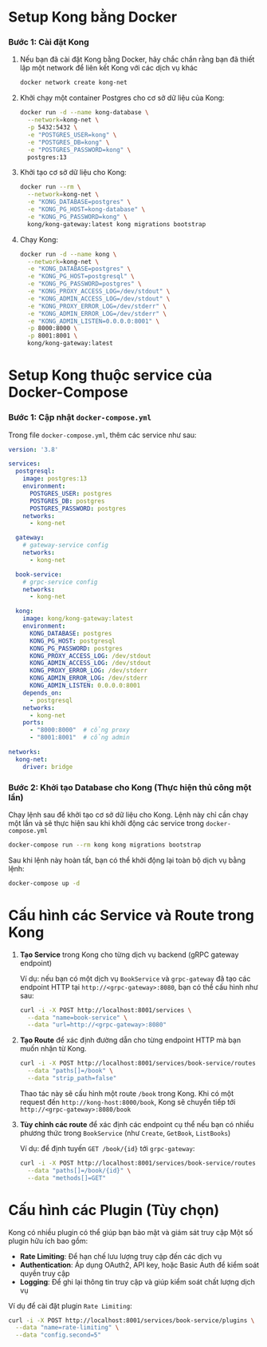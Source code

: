 # Setup Kong bằng Docker

### Bước 1: Cài đặt Kong

1. Nếu bạn đã cài đặt Kong bằng Docker, hãy chắc chắn rằng bạn đã thiết lập một network để liên kết Kong với các dịch vụ khác
   ```bash
   docker network create kong-net
   ```

2. Khởi chạy một container Postgres cho cơ sở dữ liệu của Kong:
   ```bash
   docker run -d --name kong-database \
     --network=kong-net \
     -p 5432:5432 \
     -e "POSTGRES_USER=kong" \
     -e "POSTGRES_DB=kong" \
     -e "POSTGRES_PASSWORD=kong" \
     postgres:13
   ```

3. Khởi tạo cơ sở dữ liệu cho Kong:
   ```bash
   docker run --rm \
     --network=kong-net \
     -e "KONG_DATABASE=postgres" \
     -e "KONG_PG_HOST=kong-database" \
     -e "KONG_PG_PASSWORD=kong" \
     kong/kong-gateway:latest kong migrations bootstrap
   ```

4. Chạy Kong:
   ```bash
   docker run -d --name kong \
     --network=kong-net \
     -e "KONG_DATABASE=postgres" \
     -e "KONG_PG_HOST=postgresql" \
     -e "KONG_PG_PASSWORD=postgres" \
     -e "KONG_PROXY_ACCESS_LOG=/dev/stdout" \
     -e "KONG_ADMIN_ACCESS_LOG=/dev/stdout" \
     -e "KONG_PROXY_ERROR_LOG=/dev/stderr" \
     -e "KONG_ADMIN_ERROR_LOG=/dev/stderr" \
     -e "KONG_ADMIN_LISTEN=0.0.0.0:8001" \
     -p 8000:8000 \
     -p 8001:8001 \
     kong/kong-gateway:latest
   ```




# Setup Kong thuộc service của Docker-Compose

### Bước 1: Cập nhật `docker-compose.yml`

Trong file `docker-compose.yml`, thêm các service như sau:

```yaml
version: '3.8'

services:
  postgresql:
    image: postgres:13
    environment:
      POSTGRES_USER: postgres
      POSTGRES_DB: postgres
      POSTGRES_PASSWORD: postgres
    networks:
      - kong-net

  gateway:
    # gateway-service config
    networks:
      - kong-net

  book-service:
    # grpc-service config
    networks:
      - kong-net

  kong:
    image: kong/kong-gateway:latest
    environment:
      KONG_DATABASE: postgres
      KONG_PG_HOST: postgresql
      KONG_PG_PASSWORD: postgres
      KONG_PROXY_ACCESS_LOG: /dev/stdout
      KONG_ADMIN_ACCESS_LOG: /dev/stdout
      KONG_PROXY_ERROR_LOG: /dev/stderr
      KONG_ADMIN_ERROR_LOG: /dev/stderr
      KONG_ADMIN_LISTEN: 0.0.0.0:8001
    depends_on:
      - postgresql
    networks:
      - kong-net
    ports:
      - "8000:8000"  # cổng proxy
      - "8001:8001"  # cổng admin

networks:
  kong-net:
    driver: bridge
```

### Bước 2: Khởi tạo Database cho Kong (Thực hiện thủ công một lần)

Chạy lệnh sau để khởi tạo cơ sở dữ liệu cho Kong. Lệnh này chỉ cần chạy một lần và sẽ thực hiện sau khi khởi động các service trong `docker-compose.yml`

```bash
docker-compose run --rm kong kong migrations bootstrap
```

Sau khi lệnh này hoàn tất, bạn có thể khởi động lại toàn bộ dịch vụ bằng lệnh:

```bash
docker-compose up -d
```

# Cấu hình các Service và Route trong Kong

1. **Tạo Service** trong Kong cho từng dịch vụ backend (gRPC gateway endpoint)

   Ví dụ: nếu bạn có một dịch vụ `BookService` và `grpc-gateway` đã tạo các endpoint HTTP tại `http://<grpc-gateway>:8080`, bạn có thể cấu hình như sau:

   ```bash
   curl -i -X POST http://localhost:8001/services \
     --data "name=book-service" \
     --data "url=http://<grpc-gateway>:8080"
   ```

2. **Tạo Route** để xác định đường dẫn cho từng endpoint HTTP mà bạn muốn nhận từ Kong.

   ```bash
   curl -i -X POST http://localhost:8001/services/book-service/routes \
     --data "paths[]=/book" \
     --data "strip_path=false"
   ```

   Thao tác này sẽ cấu hình một route `/book` trong Kong. Khi có một request đến `http://kong-host:8000/book`, Kong sẽ chuyển tiếp tới `http://<grpc-gateway>:8080/book`

3. **Tùy chỉnh các route** để xác định các endpoint cụ thể nếu bạn có nhiều phương thức trong `BookService` (như `Create`, `GetBook`, `ListBooks`)

   Ví dụ: để định tuyến `GET /book/{id}` tới `grpc-gateway`:
   ```bash
   curl -i -X POST http://localhost:8001/services/book-service/routes \
     --data "paths[]=/book/{id}" \
     --data "methods[]=GET"
   ```

# Cấu hình các Plugin (Tùy chọn) 

Kong có nhiều plugin có thể giúp bạn bảo mật và giám sát truy cập 
Một số plugin hữu ích bao gồm:

- **Rate Limiting**: Để hạn chế lưu lượng truy cập đến các dịch vụ
- **Authentication**: Áp dụng OAuth2, API key, hoặc Basic Auth để kiểm soát quyền truy cập
- **Logging**: Để ghi lại thông tin truy cập và giúp kiểm soát chất lượng dịch vụ

Ví dụ để cài đặt plugin `Rate Limiting`:
```bash
curl -i -X POST http://localhost:8001/services/book-service/plugins \
  --data "name=rate-limiting" \
  --data "config.second=5"
```
